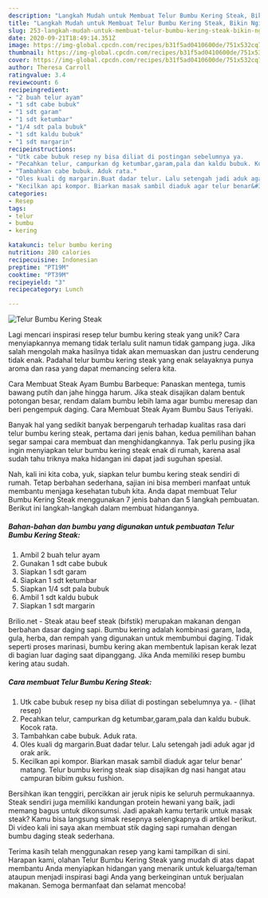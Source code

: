 ```yaml
---
description: "Langkah Mudah untuk Membuat Telur Bumbu Kering Steak, Bikin Ngiler"
title: "Langkah Mudah untuk Membuat Telur Bumbu Kering Steak, Bikin Ngiler"
slug: 253-langkah-mudah-untuk-membuat-telur-bumbu-kering-steak-bikin-ngiler
date: 2020-09-21T18:49:14.351Z
image: https://img-global.cpcdn.com/recipes/b31f5ad0410600de/751x532cq70/telur-bumbu-kering-steak-foto-resep-utama.jpg
thumbnail: https://img-global.cpcdn.com/recipes/b31f5ad0410600de/751x532cq70/telur-bumbu-kering-steak-foto-resep-utama.jpg
cover: https://img-global.cpcdn.com/recipes/b31f5ad0410600de/751x532cq70/telur-bumbu-kering-steak-foto-resep-utama.jpg
author: Theresa Carroll
ratingvalue: 3.4
reviewcount: 6
recipeingredient:
- "2 buah telur ayam"
- "1 sdt cabe bubuk"
- "1 sdt garam"
- "1 sdt ketumbar"
- "1/4 sdt pala bubuk"
- "1 sdt kaldu bubuk"
- "1 sdt margarin"
recipeinstructions:
- "Utk cabe bubuk resep ny bisa diliat di postingan sebelumnya ya.             (lihat resep)"
- "Pecahkan telur, campurkan dg ketumbar,garam,pala dan kaldu bubuk. Kocok rata."
- "Tambahkan cabe bubuk. Aduk rata."
- "Oles kuali dg margarin.Buat dadar telur. Lalu setengah jadi aduk agar jd orak arik."
- "Kecilkan api kompor. Biarkan masak sambil diaduk agar telur benar&#39; matang. Telur bumbu kering steak siap disajikan dg nasi hangat atau campuran bibim guksu fushion."
categories:
- Resep
tags:
- telur
- bumbu
- kering

katakunci: telur bumbu kering 
nutrition: 280 calories
recipecuisine: Indonesian
preptime: "PT19M"
cooktime: "PT39M"
recipeyield: "3"
recipecategory: Lunch

---
```



![Telur Bumbu Kering Steak](https://img-global.cpcdn.com/recipes/b31f5ad0410600de/751x532cq70/telur-bumbu-kering-steak-foto-resep-utama.jpg)

Lagi mencari inspirasi resep telur bumbu kering steak yang unik? Cara menyiapkannya memang tidak terlalu sulit namun tidak gampang juga. Jika salah mengolah maka hasilnya tidak akan memuaskan dan justru cenderung tidak enak. Padahal telur bumbu kering steak yang enak selayaknya punya aroma dan rasa yang dapat memancing selera kita.

Cara Membuat Steak Ayam Bumbu Barbeque: Panaskan mentega, tumis bawang putih dan jahe hingga harum. Jika steak disajikan dalam bentuk potongan besar, rendam dalam bumbu lebih lama agar bumbu meresap dan beri pengempuk daging. Cara Membuat Steak Ayam Bumbu Saus Teriyaki.

Banyak hal yang sedikit banyak berpengaruh terhadap kualitas rasa dari telur bumbu kering steak, pertama dari jenis bahan, kedua pemilihan bahan segar sampai cara membuat dan menghidangkannya. Tak perlu pusing jika ingin menyiapkan telur bumbu kering steak enak di rumah, karena asal sudah tahu triknya maka hidangan ini dapat jadi suguhan spesial.


Nah, kali ini kita coba, yuk, siapkan telur bumbu kering steak sendiri di rumah. Tetap berbahan sederhana, sajian ini bisa memberi manfaat untuk membantu menjaga kesehatan tubuh kita. Anda dapat membuat Telur Bumbu Kering Steak menggunakan 7 jenis bahan dan 5 langkah pembuatan. Berikut ini langkah-langkah dalam membuat hidangannya.

<!--inarticleads1-->

##### Bahan-bahan dan bumbu yang digunakan untuk pembuatan Telur Bumbu Kering Steak:

1. Ambil 2 buah telur ayam
1. Gunakan 1 sdt cabe bubuk
1. Siapkan 1 sdt garam
1. Siapkan 1 sdt ketumbar
1. Siapkan 1/4 sdt pala bubuk
1. Ambil 1 sdt kaldu bubuk
1. Siapkan 1 sdt margarin


Brilio.net - Steak atau beef steak (bifstik) merupakan makanan dengan berbahan dasar daging sapi. Bumbu kering adalah kombinasi garam, lada, gula, herba, dan rempah yang digunakan untuk membumbui daging. Tidak seperti proses marinasi, bumbu kering akan membentuk lapisan kerak lezat di bagian luar daging saat dipanggang. Jika Anda memiliki resep bumbu kering atau sudah. 

<!--inarticleads2-->

##### Cara membuat Telur Bumbu Kering Steak:

1. Utk cabe bubuk resep ny bisa diliat di postingan sebelumnya ya. -             (lihat resep)
1. Pecahkan telur, campurkan dg ketumbar,garam,pala dan kaldu bubuk. Kocok rata.
1. Tambahkan cabe bubuk. Aduk rata.
1. Oles kuali dg margarin.Buat dadar telur. Lalu setengah jadi aduk agar jd orak arik.
1. Kecilkan api kompor. Biarkan masak sambil diaduk agar telur benar&#39; matang. Telur bumbu kering steak siap disajikan dg nasi hangat atau campuran bibim guksu fushion.


Bersihkan ikan tenggiri, percikkan air jeruk nipis ke seluruh permukaannya. Steak sendiri juga memiliki kandungan protein hewani yang baik, jadi memang bagus untuk dikonsumsi. Jadi apakah kamu tertarik untuk masak steak? Kamu bisa langsung simak resepnya selengkapnya di artikel berikut. Di video kali ini saya akan membuat stik daging sapi rumahan dengan bumbu daging steak sederhana. 

Terima kasih telah menggunakan resep yang kami tampilkan di sini. Harapan kami, olahan Telur Bumbu Kering Steak yang mudah di atas dapat membantu Anda menyiapkan hidangan yang menarik untuk keluarga/teman ataupun menjadi inspirasi bagi Anda yang berkeinginan untuk berjualan makanan. Semoga bermanfaat dan selamat mencoba!
